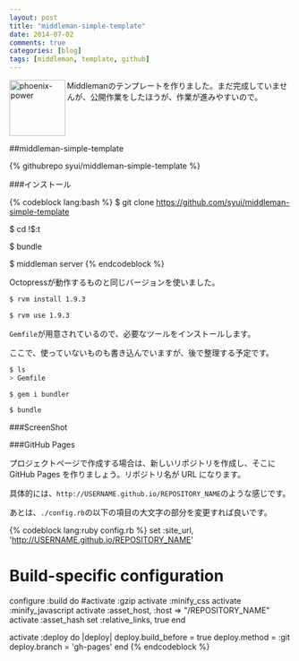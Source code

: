 ```yaml
---
layout: post
title: "middleman-simple-template"
date: 2014-07-02
comments: true
categories: [blog]
tags: [middleman, template, github]
---
```


<img src="{{ root_url }}/images/more.png" alt="phoenix-power" align="left" width="100" height="100">Middlemanのテンプレートを作りました。まだ完成していませんが、公開作業をしたほうが、作業が進みやすいので。<!--more--><br clear="all">

##middleman-simple-template

{% githubrepo syui/middleman-simple-template %}

###インストール

{% codeblock lang:bash %}
$ git clone https://github.com/syui/middleman-simple-template

$ cd !$:t

$ bundle

$ middleman server
{% endcodeblock %}

Octopressが動作するものと同じバージョンを使いました。

``` bash "Ruby --version"
$ rvm install 1.9.3

$ rvm use 1.9.3
```

`Gemfile`が用意されているので、必要なツールをインストールします。

ここで、使っていないものも書き込んでいますが、後で整理する予定です。

``` bash "Ruby Bundler"
$ ls
> Gemfile

$ gem i bundler

$ bundle
```

###ScreenShot





###GitHub Pages

プロジェクトページで作成する場合は、新しいリポジトリを作成し、そこに GitHub Pages を作りましょう。リポジトリ名が URL になります。

具体的には、`http://USERNAME.github.io/REPOSITORY_NAME`のような感じです。



あとは、`./config.rb`の以下の項目の大文字の部分を変更すれば良いです。

{% codeblock lang:ruby config.rb %}
set :site_url, 'http://USERNAME.github.io/REPOSITORY_NAME'

# Build-specific configuration
configure :build do
  #activate :gzip
  activate :minify_css
  activate :minify_javascript
  activate :asset_host, :host => "/REPOSITORY_NAME"
  activate :asset_hash
  set :relative_links, true
end

activate :deploy do |deploy|
  deploy.build_before = true
  deploy.method = :git
  deploy.branch = 'gh-pages'
end
{% endcodeblock %}

